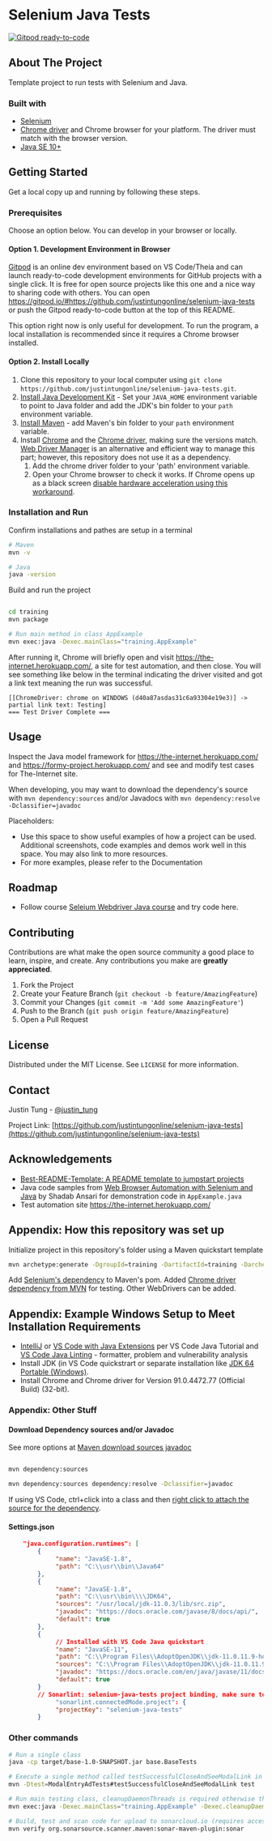 # Selenium Java Tests

[![Gitpod ready-to-code](https://img.shields.io/badge/Gitpod-ready--to--code-blue?logo=gitpod)](https://gitpod.io/#https://github.com/justintungonline/selenium-java-tests)

## About The Project

Template project to run tests with Selenium and Java.

### Built with

- [Selenium](https://www.selenium.dev/)
- [Chrome driver](https://sites.google.com/chromium.org/driver/getting-started)
and Chrome browser for your platform. The driver must match with the browser version.
- [Java SE 10+](https://www.oracle.com/java/technologies/javase-downloads.html)

## Getting Started

Get a local copy up and running by following these steps.

### Prerequisites

Choose an option below. You can develop in your browser or locally.

#### Option 1. Development Environment in Browser

[Gitpod](https://www.gitpod.io/features) is an online dev environment based on VS Code/Theia and can launch ready-to-code development environments for GitHub projects with a single click. It is free for open source projects like this one and a nice way to sharing code with others. You can open <https://gitpod.io/#https://github.com/justintungonline/selenium-java-tests> or push the Gitpod ready-to-code button at the top of this README.

This option right now is only useful for development. To run the program, a local installation is recommended since it requires a Chrome browser installed.

#### Option 2. Install Locally

1. Clone this repository to your local computer using `git clone https://github.com/justintungonline/selenium-java-tests.git`.
2. [Install Java Development Kit](https://www.oracle.com/java/technologies/javase-downloads.html) - Set your `JAVA_HOME` environment variable to point to Java folder and add the JDK's bin folder to your `path` environment variable.
3. [Install Maven](https://maven.apache.org/install.html) - add Maven's bin folder to your `path` environment variable.
4. Install [Chrome](https://www.google.com/intl/en_ca/chrome/) and the [Chrome driver](https://sites.google.com/chromium.org/driver/getting-started), making sure the versions match. [Web Driver Manager](https://github.com/bonigarcia/webdrivermanager) is an alternative and efficient way to manage this part; however, this repository does not use it as a dependency.
   1. Add the chrome driver folder to your 'path' environment variable.
   2. Open your Chrome browser to check it works. If Chrome opens up as a black screen [disable hardware acceleration using this workaround](https://support.google.com/chrome/thread/17216800/completely-black-screen-when-opening-chrome?hl=en&msgid=23887976#).

### Installation and Run

Confirm installations and pathes are setup in a terminal

```sh
# Maven
mvn -v

# Java
java -version

```

Build and run the project

```sh

cd training
mvn package

# Run main method in class AppExample
mvn exec:java -Dexec.mainClass="training.AppExample"

```

After running it, Chrome will briefly open and visit <https://the-internet.herokuapp.com/>, a site for test automation, and then close. You will see something like below in the terminal indicating the driver visited and got a link text meaning the run was successful.

```log
[[ChromeDriver: chrome on WINDOWS (d40a87asdas31c6a93304e19e3)] -> partial link text: Testing]
=== Test Driver Complete ===
```

## Usage

Inspect the Java model framework for <https://the-internet.herokuapp.com/> and <https://formy-project.herokuapp.com/> and see and modify test cases for The-Internet site.

When developing, you may want to download the dependency's source with `mvn dependency:sources` and/or Javadocs with `mvn dependency:resolve -Dclassifier=javadoc`

Placeholders:

- Use this space to show useful examples of how a project can be used. Additional screenshots, code examples and demos work well in this space. You may also link to more resources.
- For more examples, please refer to the Documentation

## Roadmap

- Follow course [Seleium Webdriver Java course](https://github.com/angiejones/selenium-webdriver-java-course) and try code here.

## Contributing

Contributions are what make the open source community a good place to learn, inspire, and create. Any contributions you make are **greatly appreciated**.

1. Fork the Project
2. Create your Feature Branch (`git checkout -b feature/AmazingFeature`)
3. Commit your Changes (`git commit -m 'Add some AmazingFeature'`)
4. Push to the Branch (`git push origin feature/AmazingFeature`)
5. Open a Pull Request

## License

Distributed under the MIT License. See `LICENSE` for more information.

## Contact

Justin Tung - [@justin_tung](https://twitter.com/justin_tung/)

Project Link: [https://github.com/justintungonline/selenium-java-tests](https://github.com/justintungonline/selenium-java-tests)

## Acknowledgements

- [Best-README-Template: A README template to jumpstart projects](https://github.com/othneildrew/Best-README-Template/)
- Java code samples from [Web Browser Automation with Selenium and Java](https://stackabuse.com/web-browser-automation-with-selenium-and-java/) by Shadab Ansari for demonstration code in `AppExample.java`
- Test automation site <https://the-internet.herokuapp.com/>

## Appendix: How this repository was set up

Initialize project in this repository's folder using a Maven quickstart template

```sh
mvn archetype:generate -DgroupId=training -DartifactId=training -DarchetypeArtifactId=maven-archetype-quickstart -DarchetypeVersion=1.4 -DinteractiveMode=false
```

Add [Selenium's dependency](https://www.selenium.dev/maven/) to Maven's pom. Added [Chrome driver dependency from MVN](https://mvnrepository.com/artifact/org.seleniumhq.selenium/selenium-chrome-driver/3.141.59) for testing. Other  WebDrivers can be added.

## Appendix: Example Windows Setup to Meet Installation Requirements

- [IntelliJ](https://www.jetbrains.com/idea/) or [VS Code with Java Extensions](https://code.visualstudio.com/docs/java/java-tutorial) per VS Code Java Tutorial and [VS Code Java Linting](https://code.visualstudio.com/docs/java/java-linting) - formatter, problem and vulnerability analysis
- Install JDK (in VS Code quickstrart or separate installation like [JDK 64 Portable (Windows)](https://portableapps.com/apps/utilities/jdkportable64).
- Install Chrome and Chrome driver for Version 91.0.4472.77 (Official Build) (32-bit).

### Appendix: Other Stuff

#### Download Dependency sources and/or Javadoc

See more options at [Maven download sources javadoc](https://www.baeldung.com/maven-download-sources-javadoc)

```sh

mvn dependency:sources

mvn dependency:sources dependency:resolve -Dclassifier=javadoc

```

If using VS Code, ctrl+click into a class and then [right click to attach the source for the dependency](https://github.com/redhat-developer/vscode-java/issues/1855#issuecomment-823142835).

#### Settings.json

```json
    "java.configuration.runtimes": [
        {
             "name": "JavaSE-1.8",
             "path": "C:\\usr\\bin\\Java64"
        },
        {
             "name": "JavaSE-1.8",
             "path": "C:\\usr\\bin\\\\JDK64",
             "sources": "/usr/local/jdk-11.0.3/lib/src.zip",
             "javadoc": "https://docs.oracle.com/javase/8/docs/api/",
             "default": true
        },
        {
             // Installed with VS Code Java quickstart 
             "name": "JavaSE-11",
             "path": "C:\\Program Files\\AdoptOpenJDK\\jdk-11.0.11.9-hotspot",
             "sources": "C:\\Program Files\\AdoptOpenJDK\\jdk-11.0.11.9-hotspot\\lib\\src.zip",
             "javadoc": "https://docs.oracle.com/en/java/javase/11/docs/api/",
             "default": true
        }
        // Sonarlint: selenium-java-tests project binding, make sure to configure the connection in your workspace settings or global settings
             "sonarlint.connectedMode.project": {
             "projectKey": "selenium-java-tests"
        }
```

### Other commands

```sh
# Run a single class
java -cp target/base-1.0-SNAPSHOT.jar base.BaseTests

# Execute a single method called testSuccessfulCloseAndSeeModalLink in ModalEntryAdTests class in src/test
mvn -Dtest=ModalEntryAdTests#testSuccessfulCloseAndSeeModalLink test

# Run main testing class, cleanupDaemonThreads is required otherwise there is a java.lang.IllegalThreadStateException or use System.exit(0); at the end of the program
mvn exec:java -Dexec.mainClass="training.AppExample" -Dexec.cleanupDaemonThreads=false

# Build, test and scan code for upload to sonarcloud.io (requires access to the project in Sonar Cloud and connect in environment variable / project settings)
mvn verify org.sonarsource.scanner.maven:sonar-maven-plugin:sonar
```
